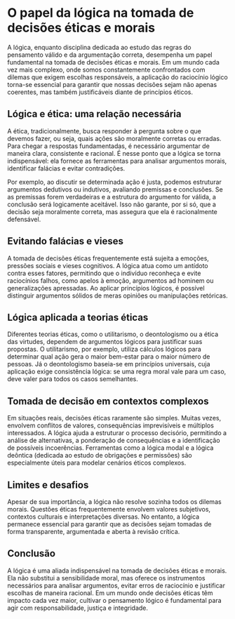 # O papel da lógica na tomada de decisões éticas e morais

A lógica, enquanto disciplina dedicada ao estudo das regras do pensamento válido e da argumentação correta, desempenha um papel fundamental na tomada de decisões éticas e morais. Em um mundo cada vez mais complexo, onde somos constantemente confrontados com dilemas que exigem escolhas responsáveis, a aplicação do raciocínio lógico torna-se essencial para garantir que nossas decisões sejam não apenas coerentes, mas também justificáveis diante de princípios éticos.

## Lógica e ética: uma relação necessária

A ética, tradicionalmente, busca responder à pergunta sobre o que devemos fazer, ou seja, quais ações são moralmente corretas ou erradas. Para chegar a respostas fundamentadas, é necessário argumentar de maneira clara, consistente e racional. É nesse ponto que a lógica se torna indispensável: ela fornece as ferramentas para analisar argumentos morais, identificar falácias e evitar contradições.

Por exemplo, ao discutir se determinada ação é justa, podemos estruturar argumentos dedutivos ou indutivos, avaliando premissas e conclusões. Se as premissas forem verdadeiras e a estrutura do argumento for válida, a conclusão será logicamente aceitável. Isso não garante, por si só, que a decisão seja moralmente correta, mas assegura que ela é racionalmente defensável.

## Evitando falácias e vieses

A tomada de decisões éticas frequentemente está sujeita a emoções, pressões sociais e vieses cognitivos. A lógica atua como um antídoto contra esses fatores, permitindo que o indivíduo reconheça e evite raciocínios falhos, como apelos à emoção, argumentos ad hominem ou generalizações apressadas. Ao aplicar princípios lógicos, é possível distinguir argumentos sólidos de meras opiniões ou manipulações retóricas.

## Lógica aplicada a teorias éticas

Diferentes teorias éticas, como o utilitarismo, o deontologismo ou a ética das virtudes, dependem de argumentos lógicos para justificar suas propostas. O utilitarismo, por exemplo, utiliza cálculos lógicos para determinar qual ação gera o maior bem-estar para o maior número de pessoas. Já o deontologismo baseia-se em princípios universais, cuja aplicação exige consistência lógica: se uma regra moral vale para um caso, deve valer para todos os casos semelhantes.

## Tomada de decisão em contextos complexos

Em situações reais, decisões éticas raramente são simples. Muitas vezes, envolvem conflitos de valores, consequências imprevisíveis e múltiplos interessados. A lógica ajuda a estruturar o processo decisório, permitindo a análise de alternativas, a ponderação de consequências e a identificação de possíveis incoerências. Ferramentas como a lógica modal e a lógica deôntica (dedicada ao estudo de obrigações e permissões) são especialmente úteis para modelar cenários éticos complexos.

## Limites e desafios

Apesar de sua importância, a lógica não resolve sozinha todos os dilemas morais. Questões éticas frequentemente envolvem valores subjetivos, contextos culturais e interpretações diversas. No entanto, a lógica permanece essencial para garantir que as decisões sejam tomadas de forma transparente, argumentada e aberta à revisão crítica.

## Conclusão

A lógica é uma aliada indispensável na tomada de decisões éticas e morais. Ela não substitui a sensibilidade moral, mas oferece os instrumentos necessários para analisar argumentos, evitar erros de raciocínio e justificar escolhas de maneira racional. Em um mundo onde decisões éticas têm impacto cada vez maior, cultivar o pensamento lógico é fundamental para agir com responsabilidade, justiça e integridade.